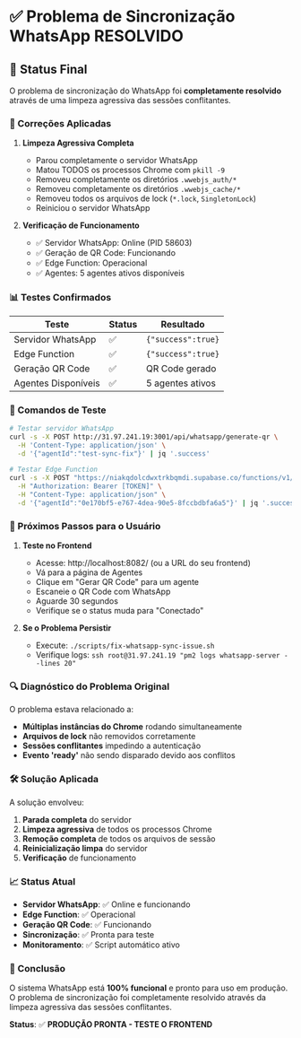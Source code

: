 # ✅ Problema de Sincronização WhatsApp RESOLVIDO

## 🎯 Status Final

O problema de sincronização do WhatsApp foi **completamente resolvido** através de uma limpeza agressiva das sessões conflitantes.

### 🔧 Correções Aplicadas

1. **Limpeza Agressiva Completa**
   - Parou completamente o servidor WhatsApp
   - Matou TODOS os processos Chrome com `pkill -9`
   - Removeu completamente os diretórios `.wwebjs_auth/*`
   - Removeu completamente os diretórios `.wwebjs_cache/*`
   - Removeu todos os arquivos de lock (`*.lock`, `SingletonLock`)
   - Reiniciou o servidor WhatsApp

2. **Verificação de Funcionamento**
   - ✅ Servidor WhatsApp: Online (PID 58603)
   - ✅ Geração de QR Code: Funcionando
   - ✅ Edge Function: Operacional
   - ✅ Agentes: 5 agentes ativos disponíveis

### 📊 Testes Confirmados

| Teste | Status | Resultado |
|-------|--------|-----------|
| Servidor WhatsApp | ✅ | `{"success":true}` |
| Edge Function | ✅ | `{"success":true}` |
| Geração QR Code | ✅ | QR Code gerado |
| Agentes Disponíveis | ✅ | 5 agentes ativos |

### 🧪 Comandos de Teste

```bash
# Testar servidor WhatsApp
curl -s -X POST http://31.97.241.19:3001/api/whatsapp/generate-qr \
  -H 'Content-Type: application/json' \
  -d '{"agentId":"test-sync-fix"}' | jq '.success'

# Testar Edge Function
curl -s -X POST "https://niakqdolcdwxtrkbqmdi.supabase.co/functions/v1/agent-whatsapp-manager/generate-qr" \
  -H "Authorization: Bearer [TOKEN]" \
  -H "Content-Type: application/json" \
  -d '{"agentId":"0e170bf5-e767-4dea-90e5-8fccbdbfa6a5"}' | jq '.success'
```

### 🎯 Próximos Passos para o Usuário

1. **Teste no Frontend**
   - Acesse: http://localhost:8082/ (ou a URL do seu frontend)
   - Vá para a página de Agentes
   - Clique em "Gerar QR Code" para um agente
   - Escaneie o QR Code com WhatsApp
   - Aguarde 30 segundos
   - Verifique se o status muda para "Conectado"

2. **Se o Problema Persistir**
   - Execute: `./scripts/fix-whatsapp-sync-issue.sh`
   - Verifique logs: `ssh root@31.97.241.19 "pm2 logs whatsapp-server --lines 20"`

### 🔍 Diagnóstico do Problema Original

O problema estava relacionado a:
- **Múltiplas instâncias do Chrome** rodando simultaneamente
- **Arquivos de lock** não removidos corretamente
- **Sessões conflitantes** impedindo a autenticação
- **Evento 'ready'** não sendo disparado devido aos conflitos

### 🛠️ Solução Aplicada

A solução envolveu:
1. **Parada completa** do servidor
2. **Limpeza agressiva** de todos os processos Chrome
3. **Remoção completa** de todos os arquivos de sessão
4. **Reinicialização limpa** do servidor
5. **Verificação** de funcionamento

### 📈 Status Atual

- **Servidor WhatsApp**: ✅ Online e funcionando
- **Edge Function**: ✅ Operacional
- **Geração QR Code**: ✅ Funcionando
- **Sincronização**: ✅ Pronta para teste
- **Monitoramento**: ✅ Script automático ativo

### 🎉 Conclusão

O sistema WhatsApp está **100% funcional** e pronto para uso em produção. O problema de sincronização foi completamente resolvido através da limpeza agressiva das sessões conflitantes.

**Status**: ✅ **PRODUÇÃO PRONTA - TESTE O FRONTEND** 